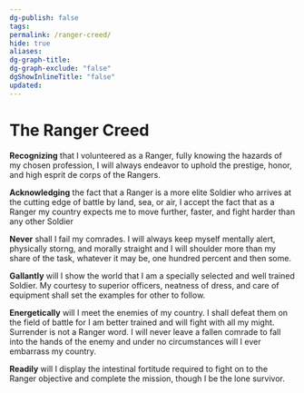 ```yaml
---
dg-publish: false
tags: 
permalink: /ranger-creed/
hide: true
aliases: 
dg-graph-title: 
dg-graph-exclude: "false"
dgShowInlineTitle: "false"
updated:
---
```

# The Ranger Creed
**Recognizing** that I volunteered as a Ranger, fully knowing the hazards of my chosen profession, I will always endeavor to uphold the prestige, honor, and high esprit de corps of the Rangers.

**Acknowledging** the fact that a Ranger is a more elite Soldier who arrives at the cutting edge of battle by land, sea, or air, I accept the fact that as a Ranger my country expects me to move further, faster, and fight harder than any other Soldier 

**Never** shall I fail my comrades. I will always keep myself mentally alert, physically storng, and morally straight and I will shoulder more than my share of the task, whatever it may be, one hundred percent and then some.

**Gallantly** will I show the world that I am a specially selected and well trained Soldier. My courtesy to superior officers, neatness of dress, and care of equipment shall set the examples for other to follow.

**Energetically** will I meet the enemies of my country. I shall defeat them on the field of battle for I am better trained and will fight with all my might. Surrender is not a Ranger word. I will never leave a fallen comrade to fall into the hands of the enemy and under no circumstances will I ever embarrass my country.

**Readily** will I display the intestinal fortitude required to fight on to the Ranger objective and complete the mission, though I be the lone survivor.